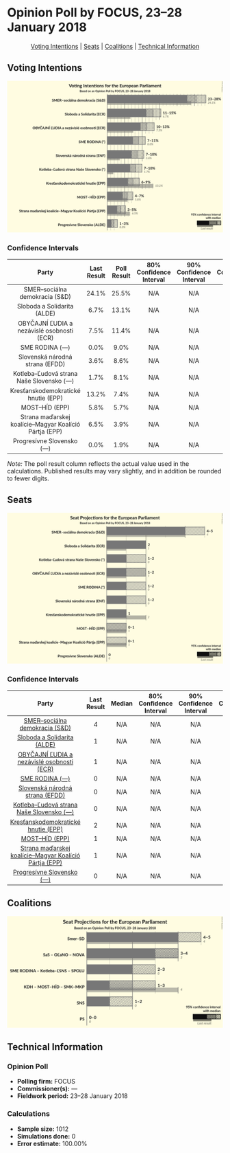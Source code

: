 # Opinion Poll by FOCUS, 23–28 January 2018

<p align="center"><a href="#voting-intentions">Voting Intentions</a> | <a href="#seats">Seats</a> | <a href="#coalitions">Coalitions</a> | <a href="#technical-information">Technical Information</a></p>

## Voting Intentions

![Graph with voting intentions not yet produced](2018-01-28-FOCUS.png "Voting Intentions")

### Confidence Intervals

| Party | Last Result | Poll Result | 80% Confidence Interval | 90% Confidence Interval | 95% Confidence Interval | 99% Confidence Interval |
|:-----:|:-----------:|:-----------:|:-----------------------:|:-----------------------:|:-----------------------:|:-----------------------:|
| SMER–sociálna demokracia (S&D) | 24.1% | 25.5% | N/A |N/A |N/A |N/A |
| Sloboda a Solidarita (ALDE) | 6.7% | 13.1% | N/A |N/A |N/A |N/A |
| OBYČAJNÍ ĽUDIA a nezávislé osobnosti (ECR) | 7.5% | 11.4% | N/A |N/A |N/A |N/A |
| SME RODINA (—) | 0.0% | 9.0% | N/A |N/A |N/A |N/A |
| Slovenská národná strana (EFDD) | 3.6% | 8.6% | N/A |N/A |N/A |N/A |
| Kotleba–Ľudová strana Naše Slovensko (—) | 1.7% | 8.1% | N/A |N/A |N/A |N/A |
| Kresťanskodemokratické hnutie (EPP) | 13.2% | 7.4% | N/A |N/A |N/A |N/A |
| MOST–HÍD (EPP) | 5.8% | 5.7% | N/A |N/A |N/A |N/A |
| Strana maďarskej koalície–Magyar Koalíció Pártja (EPP) | 6.5% | 3.9% | N/A |N/A |N/A |N/A |
| Progresívne Slovensko (—) | 0.0% | 1.9% | N/A |N/A |N/A |N/A |

*Note:* The poll result column reflects the actual value used in the calculations. Published results may vary slightly, and in addition be rounded to fewer digits.

## Seats

![Graph with seats not yet produced](2018-01-28-FOCUS-seats.png "Seats")

### Confidence Intervals

| Party | Last Result | Median | 80% Confidence Interval | 90% Confidence Interval | 95% Confidence Interval | 99% Confidence Interval |
|:-----:|:-----------:|:------:|:-----------------------:|:-----------------------:|:-----------------------:|:-----------------------:|
| <a href="#smer–sociálna-demokracia-(s&d)">SMER–sociálna demokracia (S&D)</a> | 4 | N/A | N/A |N/A |N/A |N/A |
| <a href="#sloboda-a-solidarita-(alde)">Sloboda a Solidarita (ALDE)</a> | 1 | N/A | N/A |N/A |N/A |N/A |
| <a href="#obyČajnÍ-Ľudia-a-nezávislé-osobnosti-(ecr)">OBYČAJNÍ ĽUDIA a nezávislé osobnosti (ECR)</a> | 1 | N/A | N/A |N/A |N/A |N/A |
| <a href="#sme-rodina-(—)">SME RODINA (—)</a> | 0 | N/A | N/A |N/A |N/A |N/A |
| <a href="#slovenská-národná-strana-(efdd)">Slovenská národná strana (EFDD)</a> | 0 | N/A | N/A |N/A |N/A |N/A |
| <a href="#kotleba–Ľudová-strana-naše-slovensko-(—)">Kotleba–Ľudová strana Naše Slovensko (—)</a> | 0 | N/A | N/A |N/A |N/A |N/A |
| <a href="#kresťanskodemokratické-hnutie-(epp)">Kresťanskodemokratické hnutie (EPP)</a> | 2 | N/A | N/A |N/A |N/A |N/A |
| <a href="#most–hÍd-(epp)">MOST–HÍD (EPP)</a> | 1 | N/A | N/A |N/A |N/A |N/A |
| <a href="#strana-maďarskej-koalície–magyar-koalíció-pártja-(epp)">Strana maďarskej koalície–Magyar Koalíció Pártja (EPP)</a> | 1 | N/A | N/A |N/A |N/A |N/A |
| <a href="#progresívne-slovensko-(—)">Progresívne Slovensko (—)</a> | 0 | N/A | N/A |N/A |N/A |N/A |


## Coalitions

![Graph with coalitions seats not yet produced](2018-01-28-FOCUS-coalitions-seats.png "Coalitions Seats")


## Technical Information

### Opinion Poll

+ **Polling firm:** FOCUS
+ **Commissioner(s):** —
+ **Fieldwork period:** 23–28 January 2018

### Calculations

+ **Sample size:** 1012
+ **Simulations done:** 0
+ **Error estimate:** 100.00%

